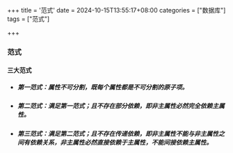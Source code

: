+++
title = '范式'
date = 2024-10-15T13:55:17+08:00
categories = ["数据库"]
tags = ["范式"]

+++



### 范式



#### 三大范式

- ##### 第一范式：属性不可分割，既每个属性都是不可分割的原子项。

- ##### 第二范式：满足第一范式；且不存在部分依赖，即非主属性必然完全依赖主属性。

- ##### 第三范式：满足第二范式；且不存在传递依赖，即非主属性不能与非主属性之间有依赖关系，非主属性必然直接依赖于主属性，不能间接依赖主属性。
